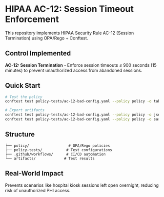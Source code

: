 # HIPAA AC-12: Session Timeout Enforcement

This repository implements HIPAA Security Rule AC-12 (Session Termination) using OPA/Rego + Conftest.

## Control Implemented
**AC-12: Session Termination** - Enforce session timeouts ≤ 900 seconds (15 minutes) to prevent unauthorized access from abandoned sessions.

## Quick Start
```bash
# Test the policy
conftest test policy-tests/ac-12-bad-config.yaml --policy policy -o table

# Export artifacts
conftest test policy-tests/ac-12-bad-config.yaml --policy policy -o json > conftest_output.json
conftest test policy-tests/ac-12-bad-config.yaml --policy policy -o sarif > conftest_output.sarif
```

## Structure
```
├── policy/                  # OPA/Rego policies
├── policy-tests/           # Test configurations
├── .github/workflows/      # CI/CD automation
└── artifacts/             # Test results
```

## Real-World Impact
Prevents scenarios like hospital kiosk sessions left open overnight, reducing risk of unauthorized PHI access.